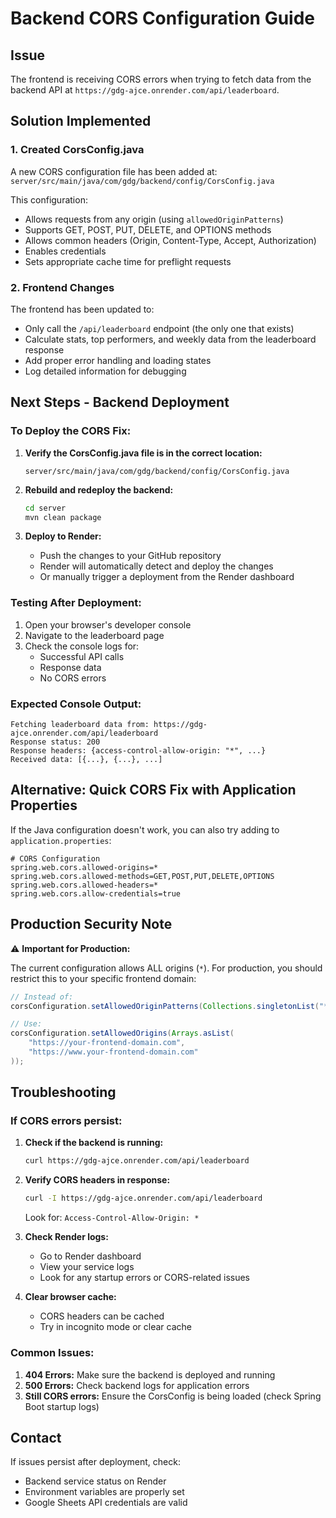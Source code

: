 # Backend CORS Configuration Guide

## Issue
The frontend is receiving CORS errors when trying to fetch data from the backend API at `https://gdg-ajce.onrender.com/api/leaderboard`.

## Solution Implemented

### 1. Created CorsConfig.java
A new CORS configuration file has been added at:
`server/src/main/java/com/gdg/backend/config/CorsConfig.java`

This configuration:
- Allows requests from any origin (using `allowedOriginPatterns`)
- Supports GET, POST, PUT, DELETE, and OPTIONS methods
- Allows common headers (Origin, Content-Type, Accept, Authorization)
- Enables credentials
- Sets appropriate cache time for preflight requests

### 2. Frontend Changes
The frontend has been updated to:
- Only call the `/api/leaderboard` endpoint (the only one that exists)
- Calculate stats, top performers, and weekly data from the leaderboard response
- Add proper error handling and loading states
- Log detailed information for debugging

## Next Steps - Backend Deployment

### To Deploy the CORS Fix:

1. **Verify the CorsConfig.java file is in the correct location:**
   ```
   server/src/main/java/com/gdg/backend/config/CorsConfig.java
   ```

2. **Rebuild and redeploy the backend:**
   ```bash
   cd server
   mvn clean package
   ```

3. **Deploy to Render:**
   - Push the changes to your GitHub repository
   - Render will automatically detect and deploy the changes
   - Or manually trigger a deployment from the Render dashboard

### Testing After Deployment:

1. Open your browser's developer console
2. Navigate to the leaderboard page
3. Check the console logs for:
   - Successful API calls
   - Response data
   - No CORS errors

### Expected Console Output:
```
Fetching leaderboard data from: https://gdg-ajce.onrender.com/api/leaderboard
Response status: 200
Response headers: {access-control-allow-origin: "*", ...}
Received data: [{...}, {...}, ...]
```

## Alternative: Quick CORS Fix with Application Properties

If the Java configuration doesn't work, you can also try adding to `application.properties`:

```properties
# CORS Configuration
spring.web.cors.allowed-origins=*
spring.web.cors.allowed-methods=GET,POST,PUT,DELETE,OPTIONS
spring.web.cors.allowed-headers=*
spring.web.cors.allow-credentials=true
```

## Production Security Note

⚠️ **Important for Production:**

The current configuration allows ALL origins (`*`). For production, you should restrict this to your specific frontend domain:

```java
// Instead of:
corsConfiguration.setAllowedOriginPatterns(Collections.singletonList("*"));

// Use:
corsConfiguration.setAllowedOrigins(Arrays.asList(
    "https://your-frontend-domain.com",
    "https://www.your-frontend-domain.com"
));
```

## Troubleshooting

### If CORS errors persist:

1. **Check if the backend is running:**
   ```bash
   curl https://gdg-ajce.onrender.com/api/leaderboard
   ```

2. **Verify CORS headers in response:**
   ```bash
   curl -I https://gdg-ajce.onrender.com/api/leaderboard
   ```
   Look for: `Access-Control-Allow-Origin: *`

3. **Check Render logs:**
   - Go to Render dashboard
   - View your service logs
   - Look for any startup errors or CORS-related issues

4. **Clear browser cache:**
   - CORS headers can be cached
   - Try in incognito mode or clear cache

### Common Issues:

1. **404 Errors:** Make sure the backend is deployed and running
2. **500 Errors:** Check backend logs for application errors
3. **Still CORS errors:** Ensure the CorsConfig is being loaded (check Spring Boot startup logs)

## Contact

If issues persist after deployment, check:
- Backend service status on Render
- Environment variables are properly set
- Google Sheets API credentials are valid
